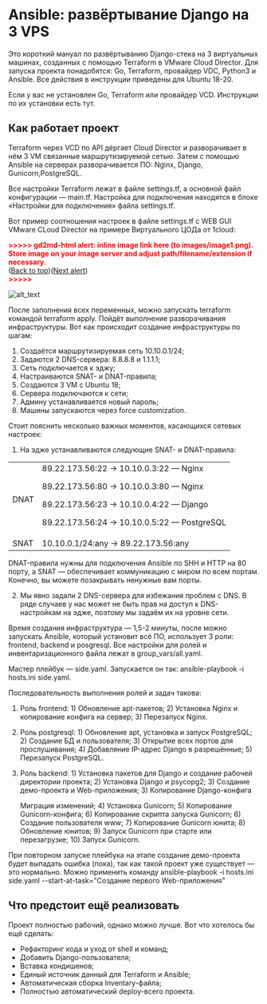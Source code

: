 # Ansible: развёртывание Django на 3 VPS

Это короткий мануал по развёртыванию Django-стека на 3 виртуальных машинах, созданных с помощью Terraform в VMware Cloud Director. Для запуска проекта понадобятся: Go, Terraform, провайдер VDC, Python3 и Ansible. Все действия в инструкции приведены для Ubuntu 18-20.

Если у вас не установлен Go, Terraform или провайдер VCD. Инструкции по их установки есть тут. 


## Как работает проект

Terraform через VCD по API дёргает Cloud Director и разворачивает в нём 3 VM связанные маршрутизируемой сетью. Затем с помощью Ansible на серверах разворачивается ПО: Nginx, Django, Gunicorn,PostgreSQL.

Все настройки Terraform лежат в файле settings.tf, а основной файл конфигурации — main.tf. Настройка для подключения находятся в блоке «Настройки для подключения» файла settings.tf. 

Вот пример соотношения настроек в файле settings.tf с WEB GUI VMware CLoud Director на примере Виртуального ЦОДа от 1cloud:

<p id="gdcalert1" ><span style="color: red; font-weight: bold">>>>>>  gd2md-html alert: inline image link here (to images/image1.png). Store image on your image server and adjust path/filename/extension if necessary. </span><br>(<a href="#">Back to top</a>)(<a href="#gdcalert2">Next alert</a>)<br><span style="color: red; font-weight: bold">>>>>> </span></p>

![alt_text](images/image1.png "image_tooltip")


После заполнения всех переменных, можно запускать terraform командой terraform apply. Пойдёт выполнение разворачивания инфраструктуры. Вот как происходит создание инфраструктуры по шагам:
1. Создаётся маршрутизируемая сеть 10.10.0.1/24;
2. Задаются 2 DNS-сервера: 8.8.8.8 и 1.1.1.1;
3. Сеть подключается к эджу;
4. Настраиваются SNAT- и DNAT-правила;
5. Создаются 3 VM с Ubuntu 18;
6. Сервера подключаются к сети;
7. Админу устанавливается новый пароль;
8. Машины запускаются через force customization.

Стоит пояснить несколько важных моментов, касающихся сетевых настроек:
1. На эдже устанавливаются следующие SNAT- и DNAT-правила:

<table>
  <tr>
   <td>
DNAT
   </td>
   <td>89.22.173.56:22 → 10.10.0.3:22 — Nginx
<p>
89.22.173.56:80 → 10.10.0.3:80 — Nginx
<p>
89.22.173.56:23 → 10.10.0.4:22 — Django
<p>
89.22.173.56:24 → 10.10.0.5:22 — PostgreSQL
   </td>
  </tr>
  <tr>
   <td>SNAT
   </td>
   <td>10.10.0.1/24:any → 89.22.173.56:any
   </td>
  </tr>
</table>


DNAT-правила нужны для подключения Ansible по SHH и HTTP на 80 порту, а SNAT — обеспечивает коммуникацию с миром по всем портам. Конечно, вы можете позакрывать ненужные вам порты.

2. Мы явно задали 2 DNS-сервера для избежания проблем с DNS. В ряде случаев у нас может не быть прав на доступ к DNS-настройкам на эдже, поэтому мы задаём их на уровне сети. 

Время создания инфраструктура — 1,5-2 минуты, после можно запускать Ansible, который установит всё ПО, использует 3 роли: frontend, backend и posgresql. Все настройки для ролей и инвентаризационного файла лежат в group_vars/all.yaml.

Мастер плейбук — side.yaml. Запускается он так: ansible-playbook -i hosts.ini side.yaml. 

Последовательность выполнения ролей и задач такова: 
1. Роль frontend: 1) Обновление apt-пакетов; 2) Установка Nginx и копирование конфига на сервер; 3) Перезапуск Nginx.
2. Роль postgresql: 1) Обновление apt, установка и запуск PostgreSQL; 2) Создание БД и пользователя; 3) Открытие всех портов для прослушивания; 4) Добавляние IP-адрес Django в разрешённые; 5) Перезапуск PostgreSQL.
3. Роль backend: 1) Установка пакетов для Django и создание рабочей директории проекта; 2) Установка Django и psycopg2; 3) Создание демо-проекта и Web-приложения; 3) Копирование Django-конфига

    Миграция изменений; 4) Установка Gunicorn; 5) Копирование Gunicorn-конфига; 6) Копирование скрипта запуска Gunicorn; 6) Создание пользователя www; 7) Копирование Gunicorn юнита; 8) Обновление юнитов; 9) Запуск Gunicorn при старте или перезагрузке; 10) Запуск Gunicorn.

При повторном запуске плейбука на этапе создание демо-проекта будет выпадать ошибка (пока), так как такой проект уже существует — это нормально. Можно применить команду ansible-playbook -i hosts.ini side.yaml --start-at-task="Создание первого Web-приложения"


## Что предстоит ещё реализовать

Проект полностью рабочий, однако можно лучше. Вот что хотелось бы ещё сделать:
* Рефакторинг кода и уход от shell и команд;
* Добавить Django-пользователя;
* Вставка кондишенов;
* Единый источник данный для Terraform и Ansible;
* Автоматическая сборка Inventary-файла;
* Полностью автоматический deploy-всего проекта.
